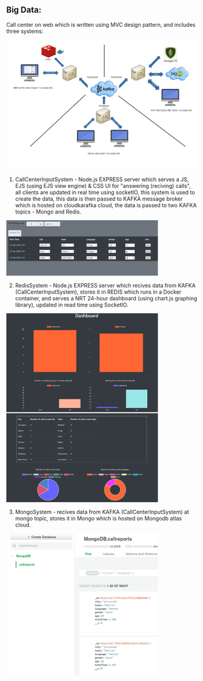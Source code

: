 ## Big Data:

Call center on web which is written using MVC design pattern, and includes three systems:

<img src="https://github.com/bargenish44/Cloud-project/blob/master/Pictures/System%20architecture.png?raw=true" width="800" />


1) CallCenterInputSystem - Node.js EXPRESS server which serves a JS, EJS (using EJS view engine) & CSS  UI for "answering (reciving) calls", all clients are updated in real time using socketIO, this system is used to create the data, this data is then passed to KAFKA message broker which is hosted on cloudkarafka cloud, the data is passed to two KAFKA topics - Mongo and Redis.

<img src="https://github.com/bargenish44/Cloud-project/blob/master/Pictures/sender.JPG?raw=true" width="400" />

2) RedisSystem - Node.js EXPRESS server which recives data from KAFKA (CallCenterInputSystem), stores it in REDIS which runs in a Docker container, and serves a NRT 24-hour dashboard (using chart.js graphing library), updated in read time using SocketIO.

<img src="https://github.com/bargenish44/Cloud-project/blob/master/Pictures/dashboard.JPG?raw=true" width="400" />

<img src="https://github.com/bargenish44/Cloud-project/blob/master/Pictures/dashboard-city-topic-lang.JPG?raw=true" width="400" />

3) MongoSystem - recives data from KAFKA (CallCenterInputSystem) at mongo topic, stores it in Mongo which is hosted on Mongodb atlas cloud.

<img src="https://github.com/bargenish44/Cloud-project/blob/master/Pictures/mongo.JPG?raw=true" width="400" />
